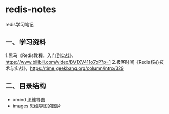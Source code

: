 # redis-notes
redis学习笔记

## 一、学习资料

1.黑马《Redis教程，入门到实战》，https://www.bilibili.com/video/BV1XV411o7xP?p=1
2.极客时间《Redis核心技术与实战》，https://time.geekbang.org/column/intro/329

## 二、目录结构
- xmind 思维导图
- images 思维导图的图片

